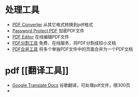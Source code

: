 # 处理工具
- [PDF Converter](https://smallpdf.com/pdf-converter) 从其它格式转换到pdf格式
- [Password Protect PDF](https://smallpdf.com/protect-pdf) 加密PDF文件
- [PDF Editor](https://smallpdf.com/edit-pdf) 在线编辑PDF文件
- [PDF分割工具](https://www.splitapdf.com/zh/) 免费、在线服务，将PDF分割成较小文档
- [PDF合并工具](https://www.splitapdf.com/zh/pdfmergeform) 将多个单独PDF文件中的页面合并为一个PDF文档

# pdf [[翻译工具]]
- [Google Translate Docs](https://translate.google.com/?op=docs) 谷歌翻译，可处理pdf文件，限300页
- 